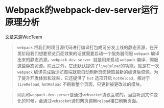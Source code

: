 # Webpack的webpack-dev-server运行原理分析
[文章来源WecTeam](https://mp.weixin.qq.com/s/p1RJDpoKdTYph_IKvbL43A)

> `webpack` 将我们的项目源代码进行编译打包成可分发上线的静态资源，在开发阶段我们想要预览页面效果的话就需要启动一个服务器伺服 `webpack` 编译出来的静态资源。`webpack-dev-server `就是用来启动 `webpack` 编译、伺服这些静态资源。除此之外，它还默认提供了`liveReload`的功能，就是在一次 `webpack` 编译完成后浏览器端就能自动刷新页面读取最新的编译后资源。为了提升开发体验和效率，它还提供了 `hot` 选项开启 `hotReload`，相对于 `liveReload`, `hotReload` 不刷新整个页面，只更新被更改过的模块。

> 网页和`webpack-dev-server`是通过`websocket`协议互联的。当监听到文件变化的时候，会通过`websocket`通知网页调用`reload`接口刷新页面。